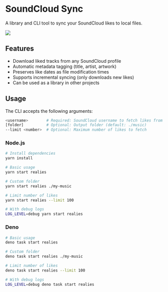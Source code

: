 # SoundCloud Sync

A library and CLI tool to sync your SoundCloud likes to local files.

![](https://i.snipboard.io/ZfMQL5.jpg)

## Features

- Download liked tracks from any SoundCloud profile
- Automatic metadata tagging (title, artist, artwork)
- Preserves like dates as file modification times
- Supports incremental syncing (only downloads new likes)
- Can be used as a library in other projects

## Usage

The CLI accepts the following arguments:
```bash
<username>        # Required: SoundCloud username to fetch likes from
[folder]          # Optional: Output folder (default: ./music)
--limit <number>  # Optional: Maximum number of likes to fetch
```

### Node.js

```bash
# Install dependencies
yarn install

# Basic usage
yarn start realies

# Custom folder
yarn start realies ./my-music

# Limit number of likes
yarn start realies --limit 100

# With debug logs
LOG_LEVEL=debug yarn start realies
```

### Deno

```bash
# Basic usage
deno task start realies

# Custom folder
deno task start realies ./my-music

# Limit number of likes
deno task start realies --limit 100

# With debug logs
LOG_LEVEL=debug deno task start realies
```

